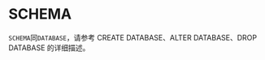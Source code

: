SCHEMA 
===========================



`SCHEMA`同`DATABASE`，请参考 CREATE DATABASE、ALTER DATABASE、DROP DATABASE 的详细描述。

